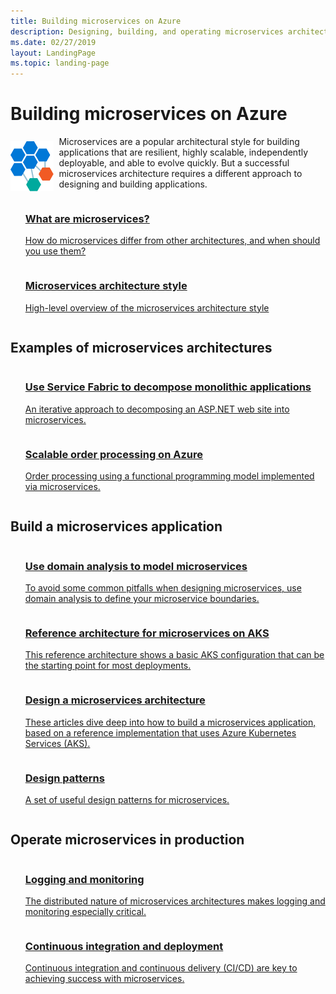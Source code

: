 ```yaml
---
title: Building microservices on Azure
description: Designing, building, and operating microservices architectures on Azure
ms.date: 02/27/2019
layout: LandingPage
ms.topic: landing-page
---
```


# Building microservices on Azure

<!-- markdownlint-disable MD033 -->

<img src="../_images/microservices.svg" style="float:left; margin-top:8px; margin-right:8px; max-width: 80px; max-height: 80px;"/>

Microservices are a popular architectural style for building applications that are resilient, highly scalable, independently deployable, and able to evolve quickly. But a successful microservices architecture requires a different approach to designing and building applications.

<ul  class="panelContent cardsZ">
<li style="display: flex; flex-direction: column;">
    <a href="./introduction.md" style="display: flex; flex-direction: column; flex: 1 0 auto;">
        <div class="cardSize" style="flex: 1 0 auto; display: flex;">
            <div class="cardPadding" style="display: flex;">
                <div class="card">
                    <div class="cardText">
                        <h3>What are microservices?</h3>
                        <p>How do microservices differ from other architectures, and when should you use them?</p>
                    </div>
                </div>
            </div>
        </div>
    </a>
</li>
<li style="display: flex; flex-direction: column;">
    <a href="../guide/architecture-styles/microservices.md" style="display: flex; flex-direction: column; flex: 1 0 auto;">
        <div class="cardSize" style="flex: 1 0 auto; display: flex;">
            <div class="cardPadding" style="display: flex;">
                <div class="card">
                    <div class="cardText">
                        <h3>Microservices architecture style</h3>
                        <p>High-level overview of the microservices architecture style</p>
                    </div>
                </div>
            </div>
        </div>
    </a>
</li>
</ul>

## Examples of microservices architectures

<ul  class="panelContent cardsZ">
<li style="display: flex; flex-direction: column;">
    <a href="../example-scenario/infrastructure/service-fabric-microservices.md" style="display: flex; flex-direction: column; flex: 1 0 auto;">
        <div class="cardSize" style="flex: 1 0 auto; display: flex;">
            <div class="cardPadding" style="display: flex;">
                <div class="card">
                    <div class="cardText">
                        <h3>Use Service Fabric to decompose monolithic applications</h3>
                        <p>An iterative approach to decomposing an ASP.NET web site into microservices.</p>
                    </div>
                </div>
            </div>
        </div>
    </a>
</li>
<li style="display: flex; flex-direction: column;">
    <a href="../example-scenario/data/ecommerce-order-processing.md" style="display: flex; flex-direction: column; flex: 1 0 auto;">
        <div class="cardSize" style="flex: 1 0 auto; display: flex;">
            <div class="cardPadding" style="display: flex;">
                <div class="card">
                    <div class="cardText">
                        <h3>Scalable order processing on Azure</h3>
                        <p>Order processing using a functional programming model implemented via microservices.</p>
                    </div>
                </div>
            </div>
        </div>
    </a>
</li>
</ul>

## Build a microservices application

<ul  class="panelContent cardsZ">
<li style="display: flex; flex-direction: column;">
    <a href="./model/domain-analysis.md" style="display: flex; flex-direction: column; flex: 1 0 auto;">
        <div class="cardSize" style="flex: 1 0 auto; display: flex;">
            <div class="cardPadding" style="display: flex;">
                <div class="card">
                    <div class="cardText">
                        <h3>Use domain analysis to model microservices</h3>
                        <p>To avoid some common pitfalls when designing microservices, use domain analysis to define your microservice boundaries.</p>
                    </div>
                </div>
            </div>
        </div>
    </a>
</li>
<li style="display: flex; flex-direction: column;">
    <a href="../reference-architectures/microservices/aks.md" style="display: flex; flex-direction: column; flex: 1 0 auto;">
        <div class="cardSize" style="flex: 1 0 auto; display: flex;">
            <div class="cardPadding" style="display: flex;">
                <div class="card">
                    <div class="cardText">
                        <h3>Reference architecture for microservices on AKS</h3>
                        <p>This reference architecture shows a basic AKS configuration that can be the starting point for most deployments.</p>
                    </div>
                </div>
            </div>
        </div>
    </a>
</li>
<li style="display: flex; flex-direction: column;">
    <a href="./design/index.md" style="display: flex; flex-direction: column; flex: 1 0 auto;">
        <div class="cardSize" style="flex: 1 0 auto; display: flex;">
            <div class="cardPadding" style="display: flex;">
                <div class="card">
                    <div class="cardText">
                        <h3>Design a microservices architecture</h3>
                        <p>These articles dive deep into how to build a microservices application, based on a reference implementation that uses Azure Kubernetes Services (AKS).</p>
                    </div>
                </div>
            </div>
        </div>
    </a>
</li>
<li style="display: flex; flex-direction: column;">
    <a href="./design/patterns.md" style="display: flex; flex-direction: column; flex: 1 0 auto;">
        <div class="cardSize" style="flex: 1 0 auto; display: flex;">
            <div class="cardPadding" style="display: flex;">
                <div class="card">
                    <div class="cardText">
                        <h3>Design patterns</h3>
                        <p>A set of useful design patterns for microservices.</p>
                    </div>
                </div>
            </div>
        </div>
    </a>
</li>
</ul>

## Operate microservices in production

<ul  class="panelContent cardsZ">
<li style="display: flex; flex-direction: column;">
    <a href="./logging-monitoring.md" style="display: flex; flex-direction: column; flex: 1 0 auto;">
        <div class="cardSize" style="flex: 1 0 auto; display: flex;">
            <div class="cardPadding" style="display: flex;">
                <div class="card">
                    <div class="cardText">
                        <h3>Logging and monitoring</h3>
                        <p>The distributed nature of microservices architectures makes logging and monitoring especially critical.</p>
                    </div>
                </div>
            </div>
        </div>
    </a>
</li>
<li style="display: flex; flex-direction: column;">
    <a href="./ci-cd.md" style="display: flex; flex-direction: column; flex: 1 0 auto;">
        <div class="cardSize" style="flex: 1 0 auto; display: flex;">
            <div class="cardPadding" style="display: flex;">
                <div class="card">
                    <div class="cardText">
                        <h3>Continuous integration and deployment</h3>
                        <p>Continuous integration and continuous delivery (CI/CD) are key to achieving success with microservices.</p>
                    </div>
                </div>
            </div>
        </div>
    </a>
</li>
</ul>
